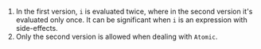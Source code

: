 1. In the first version, `i` is evaluated twice, where in the second version it's evaluated only once. It can be significant when `i` is an expression with side-effects.
2. Only the second version is allowed when dealing with `Atomic`.
